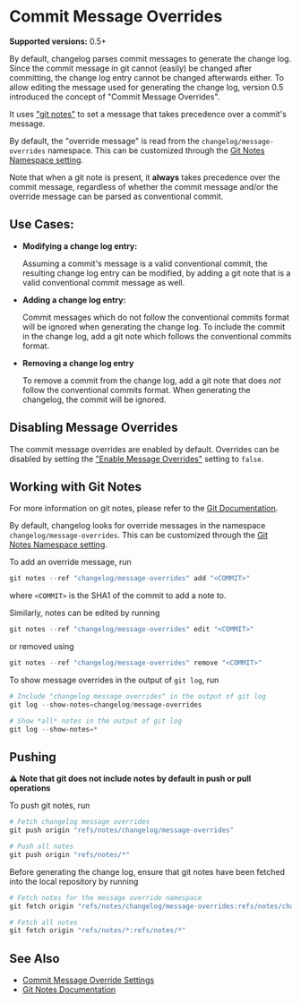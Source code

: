 <!--
  <auto-generated>
    The contents of this file were generated by a tool.
    Any changes to this file will be overwritten.
    To change the content of this file, edit 'message-overrides.md.scriban'
  </auto-generated>
-->
# Commit Message Overrides

**Supported versions:** 0.5+

By default, changelog parses commit messages to generate the change log.
Since the commit message in git cannot (easily) be changed after committing, the change log entry cannot be changed afterwards either.
To allow editing the message used for generating the change log, version 0.5 introduced the concept of "Commit Message Overrides".

It uses ["git notes"](https://git-scm.com/docs/git-notes) to set a message that takes precedence over a commit's message.

By default, the "override message" is read from the `changelog/message-overrides` namespace.
This can be customized through the [Git Notes Namespace setting](./configuration/settings/message-overrides.md#git-notes-namespace).

Note that when a git note is present, it **always** takes precedence over the commit message, regardless of whether the commit message and/or the override message can be parsed as conventional commit.

## Use Cases:

- **Modifying a change log entry:**

  Assuming a commit's message is a valid conventional commit, the resulting change log entry can be modified, by adding a git note that is a valid conventional commit message as well.

- **Adding a change log entry:**

  Commit messages which do not follow the conventional commits format will be ignored when generating the change log.
  To include the commit in the change log, add a git note which follows the conventional commits format.

- **Removing a change log entry**

  To remove a commit from the change log, add a git note that does *not* follow the conventional commits format.
  When generating the changelog, the commit will be ignored.

## Disabling Message Overrides

The commit message overrides are enabled by default. 
Overrides can be disabled by setting the ["Enable Message Overrides"](./configuration/settings/message-overrides.md#enable-message-overrides) setting to `false`.

## Working with Git Notes

For more information on git notes, please refer to the [Git Documentation](https://git-scm.com/docs/git-notes).

By default, changelog looks for override messages in the namespace `changelog/message-overrides`.
This can be customized through the [Git Notes Namespace setting](./configuration/settings/message-overrides.md#git-notes-namespace).

To add an override message, run

```ps1
git notes --ref "changelog/message-overrides" add "<COMMIT>"
```

where `<COMMIT>` is the SHA1 of the commit to add a note to.


Similarly, notes can be edited by running

```ps1
git notes --ref "changelog/message-overrides" edit "<COMMIT>"
```

or removed using 

```ps1
git notes --ref "changelog/message-overrides" remove "<COMMIT>"
```


To show message overrides in the output of `git log`, run 

```ps1
# Include "changelog message overrides" in the output of git log
git log --show-notes=changelog/message-overrides

# Show *all* notes in the output of git log
git log --show-notes=*
```


## Pushing

**⚠️ Note that git does not include notes by default in push or pull operations**

To push git notes, run 

```ps1
# Fetch changelog message overrides
git push origin "refs/notes/changelog/message-overrides"

# Push all notes
git push origin "refs/notes/*"
```

Before generating the change log, ensure that git notes have been fetched into the local repository by running

```ps1
# Fetch notes for the message override namespace
git fetch origin "refs/notes/changelog/message-overrides:refs/notes/changelog/message-overrides"

# Fetch all notes
git fetch origin "refs/notes/*:refs/notes/*"
```

## See Also

- [Commit Message Override Settings](./configuration/settings/message-overrides.md)
- [Git Notes Documentation](https://git-scm.com/docs/git-notes)